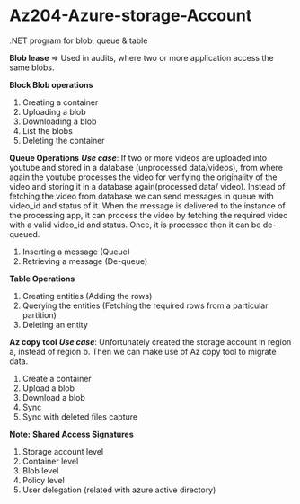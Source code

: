 # Az204-Azure-storage-Account
.NET program for blob, queue &amp; table

**Blob lease** => Used in audits, where two or more application access the same blobs.

**Block Blob operations**
  1. Creating a container
  2. Uploading a blob
  3. Downloading a blob
  4. List the blobs
  5. Deleting the container

**Queue Operations**
**_Use case_**: If two or more videos are uploaded into youtube and stored in a database (unprocessed data/videos), from where again the youtube processes the video for verifying the originality of the video and storing it in a database again(processed data/ video). Instead of fetching the video from database we can send messages in queue with video_id and status of it. When the message is delivered to the instance of the processing app, it can process the video by fetching the required video with a valid video_id and status. Once, it is processed then it can be de-queued.
  1. Inserting a message (Queue)
  2. Retrieving a message (De-queue)

**Table Operations**
  1. Creating entities (Adding the rows)
  2. Querying the entities (Fetching the required rows from a particular partition)
  3. Deleting an entity

**Az copy tool**
_**Use case**_: Unfortunately created the storage account in region a, instead of region b. Then we can make use of Az copy tool to migrate data. 
  1. Create a container
  2. Upload a blob
  3. Download a blob
  4. Sync
  5. Sync with deleted files capture

**Note:**
**Shared Access Signatures**
  1. Storage account level
  2. Container level
  3. Blob level
  4. Policy level
  5. User delegation (related with azure active directory)
